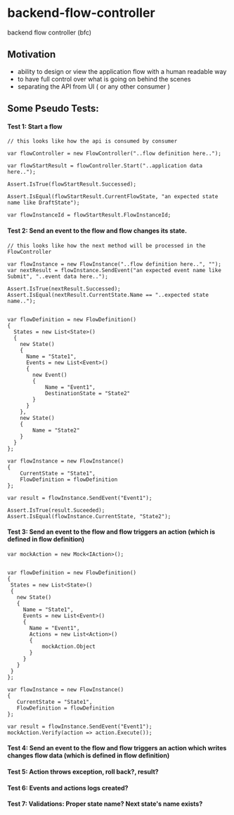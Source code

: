 # backend-flow-controller
backend flow controller (bfc)

## Motivation
- ability to design or view the application flow with a human readable way
- to have full control over what is going on behind the scenes
- separating the API from UI ( or any other consumer )


## Some Pseudo Tests:

#### Test 1: Start a flow
```
// this looks like how the api is consumed by consumer

var flowController = new FlowController("..flow definition here..");

var flowStartResult = flowController.Start("..application data here..");

Assert.IsTrue(flowStartResult.Successed);

Assert.IsEqual(flowStartResult.CurrentFlowState, "an expected state name like DraftState");

var flowInstanceId = flowStartResult.FlowInstanceId;

```

#### Test 2: Send an event to the flow and flow changes its state.
```
// this looks like how the next method will be processed in the FlowController

var flowInstance = new FlowInstance("..flow definition here..", "");
var nextResult = flowInstance.SendEvent("an expected event name like Submit", "..event data here..");

Assert.IsTrue(nextResult.Successed);
Assert.IsEqual(nextResult.CurrentState.Name == "..expected state name..");


var flowDefinition = new FlowDefinition()
{
  States = new List<State>()
  {
    new State()
    {
      Name = "State1",
      Events = new List<Event>()
      {
		new Event()
		{
			Name = "Event1",
			DestinationState = "State2"
		}
      }
    },
	new State()
	{
		Name = "State2"
	}
  }
};

var flowInstance = new FlowInstance()
{
 	CurrentState = "State1",
	FlowDefinition = flowDefinition
};

var result = flowInstance.SendEvent("Event1");

Assert.IsTrue(result.Suceeded);
Assert.IsEqual(flowInstance.CurrentState, "State2");
```

#### Test 3: Send an event to the flow and flow triggers an action (which is defined in flow definition)
 ```
var mockAction = new Mock<IAction>();


var flowDefinition = new FlowDefinition()
{
  States = new List<State>()
  {
    new State()
    {
      Name = "State1",
      Events = new List<Event>()
      {
        Name = "Event1",
        Actions = new List<Action>()
        {	
        	mockAction.Object
        }
      }
    }    
  }
};

var flowInstance = new FlowInstance()
{
 	CurrentState = "State1",
	FlowDefinition = flowDefinition
};

var result = flowInstance.SendEvent("Event1");
mockAction.Verify(action => action.Execute());

```


#### Test 4: Send an event to the flow and flow triggers an action which writes changes flow data (which is defined in flow definition)

#### Test 5: Action throws exception, roll back?, result?

#### Test 6: Events and actions logs created?

#### Test 7: Validations: Proper state name? Next state's name exists?
